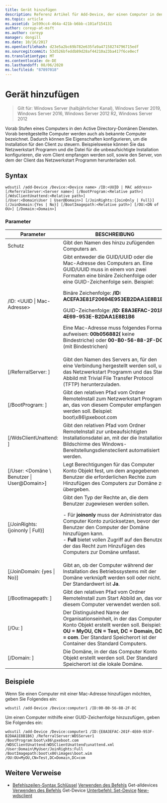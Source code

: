 ```yaml
---
title: Gerät hinzufügen
description: Referenz Artikel für Add-Device, der einen Computer in den Active Directory-Domänen Diensten vorab bereitstellt. Vorab bereitgestellte Computer werden auch als bekannte Computer bezeichnet.
ms.topic: article
ms.assetid: 1e599cc4-464a-421b-b6bb-c101af154131
author: coreyp-at-msft
ms.author: coreyp
manager: dongill
ms.date: 10/16/2017
ms.openlocfilehash: d23e5a2bc69b782e635fa9a47158274796715edf
ms.sourcegitcommit: 53d526bfeddb89d28af44210a23ba417f6ce0ecf
ms.translationtype: MT
ms.contentlocale: de-DE
ms.lasthandoff: 08/06/2020
ms.locfileid: "87897018"
---
```

# <a name="add-device"></a>Gerät hinzufügen

> Gilt für: Windows Server (halbjährlicher Kanal), Windows Server 2019, Windows Server 2016, Windows Server 2012 R2, Windows Server 2012

Vorab Stufen eines Computers in den Active Directory-Domänen Diensten. Vorab bereitgestellte Computer werden auch als bekannte Computer bezeichnet. Dadurch können Sie Eigenschaften konfigurieren, um die Installation für den Client zu steuern. Beispielsweise können Sie das Netzwerkstart Programm und die Datei für die unbeaufsichtigte Installation konfigurieren, die vom Client empfangen werden soll, sowie den Server, von dem der Client das Netzwerkstart Programm herunterladen soll.

## <a name="syntax"></a>Syntax
```
wdsutil /add-Device /Device:<Device name> /ID:<UUID | MAC address> [/ReferralServer:<Server name>] [/BootProgram:<Relative path>] [/WdsClientUnattend:<Relative path>]
[/User:<Domain\User | User@Domain>] [/JoinRights:{JoinOnly | Full}] [/JoinDomain:{Yes | No}] [/BootImagepath:<Relative path>] [/OU:<DN of OU>] [/Domain:<Domain>]
```
### <a name="parameters"></a>Parameter
|Parameter|BESCHREIBUNG|
|-------|--------|
|Schutz<computer name>|Gibt den Namen des hinzu zufügenden Computers an.|
|/ID: <UUID &#124; Mac-Adresse>|Gibt entweder die GUID/UUID oder die Mac-Adresse des Computers an. Eine GUID/UUID muss in einem von zwei Formaten eine binäre Zeichenfolge oder eine GUID-Zeichenfolge sein. Beispiel:<p>Binäre Zeichenfolge: **/ID: ACEFA3E81F20694E953EB2DAA1E8B1B6**<p>GUID-Zeichenfolge: **/ID: E8A3EFAC-201F-4E69-953E-B2DAA1E8B1B6**<p>Eine Mac-Adresse muss folgendes Format aufweisen: **00b056882(** keine Bindestriche) oder **00-B0-56-88-2F-DC** (mit Bindestrichen)|
|[/ReferralServer: <Server name> ]|Gibt den Namen des Servers an, für den eine Verbindung hergestellt werden soll, um das Netzwerkstart Programm und das Start Abbild mit Trivial File Transfer Protocol (TFTP) herunterzuladen.|
|[/BootProgram: <Relative path> ]|Gibt den relativen Pfad vom Ordner RemoteInstall zum Netzwerkstart Programm an, das von diesem Computer empfangen werden soll. Beispiel: boot\x86\pxeboot.com|
|[/WdsClientUnattend: <Relative path> ]|Gibt den relativen Pfad vom Ordner RemoteInstall zur unbeaufsichtigten Installationsdatei an, mit der die Installations Bildschirme des Windows-Bereitstellungsdiensteclient automatisiert werden.|
|[/User: <Domäne \ Benutzer &#124; User@Domain>]|Legt Berechtigungen für das Computer Konto Objekt fest, um dem angegebenen Benutzer die erforderlichen Rechte zum Hinzufügen des Computers zur Domäne zu übergeben.|
|[/JoinRights: {joinonly &#124; Full}]|Gibt den Typ der Rechte an, die dem Benutzer zugewiesen werden sollen.<p>-   Für **joinonly** muss der Administrator das Computer Konto zurücksetzen, bevor der Benutzer den Computer der Domäne hinzufügen kann.<br />-   **Full** bietet vollen Zugriff auf den Benutzer, der das Recht zum Hinzufügen des Computers zur Domäne umfasst.|
|[/JoinDomain: {yes &#124; No}]|Gibt an, ob der Computer während der Installation des Betriebssystems mit der Domäne verknüpft werden soll oder nicht. Der Standardwert ist **Ja**.|
|[/BootImagepath: <Relative path> ]|Gibt den relativen Pfad vom Ordner RemoteInstall zum Start Abbild an, das von diesem Computer verwendet werden soll.|
|[/Ou: <DN of OU> ]|Der Distinguished Name der Organisationseinheit, in der das Computer Konto Objekt erstellt werden soll. Beispiel: **OU = MyOU, CN = Test, DC = Domain, DC = com**. Der Standard Speicherort ist der Container des Standard Computers.|
|[/Domain: <Domain> ]|Die Domäne, in der das Computer Konto Objekt erstellt werden soll. Der Standard Speicherort ist die lokale Domäne.|
## <a name="examples"></a>Beispiele
Wenn Sie einen Computer mit einer Mac-Adresse hinzufügen möchten, geben Sie Folgendes ein:
```
wdsutil /add-Device /Device:computer1 /ID:00-B0-56-88-2F-DC
```
Um einen Computer mithilfe einer GUID-Zeichenfolge hinzuzufügen, geben Sie Folgendes ein:
```
wdsutil /add-Device /Device:computer1 /ID:{E8A3EFAC-201F-4E69-953F-B2DAA1E8B1B6} /ReferralServer:WDSServer1 /BootProgram:boot\x86\pxeboot.com
/WDSClientUnattend:WDSClientUnattend\unattend.xml /User:Domain\MyUser/JoinRights:Full /BootImagepath:boot\x86\images\boot.wim /OU:OU=MyOU,CN=Test,DC=Domain,DC=com
```
## <a name="additional-references"></a>Weitere Verweise
- [Befehlszeilen-Syntax Schlüssel](command-line-syntax-key.md) 
 [Verwenden des Befehls](using-the-get-alldevices-command.md) 
 Get-alldevices [Verwenden des Befehls](using-the-get-device-command.md) 
 Get-Device [Unterbefehl: Set-Device](subcommand-set-device.md) 
 [New-wdsclient](/previous-versions/windows/powershell-scripting/dn283430(v=wps.630))
